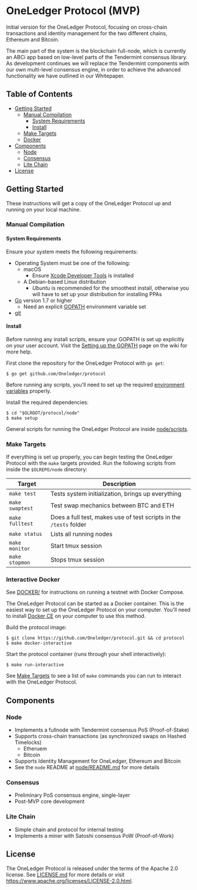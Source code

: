 # OneLedger Protocol (MVP)

Initial version for the OneLedger Protocol, focusing on cross-chain transactions and identity management for the two different chains, Ethereum and Bitcoin.

The main part of the system is the blockchain full-node, which is currently an ABCi app based on low-level parts of the Tendermint consensus library. As development continues we will replace the Tendermint components with our own multi-level consensus engine, in order to achieve the advanced functionality we have outlined in our Whitepaper.

## Table of Contents

* [Getting Started](#getting-started)
  * [Manual Compilation](#manual-compilation)
    * [System Requirements](#system-requirements)
    * [Install](#install)
  * [Make Targets](#make-targets)
  * [Docker](#docker)
* [Components](#components)
  * [Node](#node)
  * [Consensus](#consensus)
  * [Lite Chain](#lite-chain)
* [License](#license)

## Getting Started

These instructions will get a copy of the OneLedger Protocol up and running on your local machine.

### Manual Compilation

#### System Requirements

Ensure your system meets the following requirements:

* Operating System must be one of the following:
  * macOS
    * Ensure [Xcode Developer Tools](https://developer.apple.com/xcode/) is installed
  * A Debian-based Linux distribution
    * *Ubuntu* is recommended for the smoothest install, otherwise you will have to set up your distribution for installing PPAs
* [Go](https://golang.org/) version 1.7 or higher
  * Need an explicit [GOPATH](https://github.com/Oneledger/protocol/wiki/Environment-Variables#setting-up-the-gopath) environment variable set
* [git](https://git-scm.com/)

#### Install

Before running any install scripts, ensure your GOPATH is set up explicitly on your user account. Visit the [Setting up the GOPATH](https://github.com/Oneledger/protocol/wiki/Environment-Variables#setting-up-the-gopath) page on the wiki for more help.

First clone the repository for the OneLedger Protocol with `go get`:

```
$ go get github.com/Oneledger/protocol
```

Before running any scripts, you'll need to set up the required [environment variables](https://github.com/Oneledger/protocol/wiki/Environment-Variables) properly.

Install the required dependencies:

```
$ cd "$OLROOT/protocol/node"
$ make setup
```

General scripts for running the OneLedger Protocol are inside [node/scripts](node/scripts).

### Make Targets

If everything is set up properly, you can begin testing the OneLedger Protocol with the `make` targets provided. Run the following scripts from inside the `$OLREPO/node` directory:

| Target | Description |
| --- | --- |
| `make test` | Tests system initialization, brings up everything |
| `make swaptest` | Test swap mechanics between BTC and ETH |
| `make fulltest` | Does a full test, makes use of test scripts in the `/tests` folder |
| `make status` | Lists all running nodes |
| `make monitor` | Start tmux session |
| `make stopmon` | Stops tmux session |

### Interactive Docker

See [DOCKER/](DOCKER/) for instructions on running a testnet with Docker Compose.

The OneLedger Protocol can be started as a Docker container. This is the easiest way to set up the OneLedger Protocol on your computer. You'll need to install [Docker CE](https://docs.docker.com/install/) on your computer to use this method.

Build the protocol image:
```
$ git clone https://github.com/Oneledger/protocol.git && cd protocol
$ make docker-interactive
```

Start the protocol container (runs through your shell interactively):
```
$ make run-interactive
```

See [Make Targets](#make-targets) to see a list of `make` commands you can run to interact with the OneLedger Protocol.


## Components

### Node

* Implements a fullnode with Tendermint consensus PoS (Proof-of-Stake)
* Supports cross-chain transactions (as synchronized swaps on Hashed Timelocks)
  * Etheruem
  * Bitcoin
* Supports Identity Management for OneLedger, Ethereum and Bitcoin
* See the `node` README at [node/README.md](node/README.md) for more details

### Consensus

* Preliminary PoS consensus engine, single-layer
* Post-MVP core development

### Lite Chain

* Simple chain and protocol for internal testing
* Implements a miner with Satoshi consensus PoW (Proof-of-Work)

## License

The OneLedger Protocol is released under the terms of the Apache 2.0 license. See [LICENSE.md](LICENSE.md) for more details or visit https://www.apache.org/licenses/LICENSE-2.0.html.
